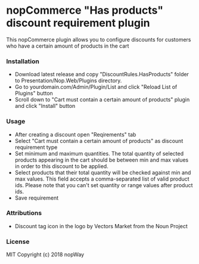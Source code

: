 # nopCommerce "Has products" discount requirement plugin
This nopCommerce plugin allows you to configure discounts for customers who have a certain amount of products in the cart

### Installation
* Download latest release and copy "DiscountRules.HasProducts" folder to Presentation/Nop.Web/Plugins directory.
* Go to yourdomain.com/Admin/Plugin/List and click "Reload List of Plugins" button
* Scroll down to "Cart must contain a certain amount of products" plugin and click "Install" button

### Usage
* After creating a discount open "Reqirements" tab
* Select "Cart must contain a certain amount of products" as discount requirement type
* Set minimum and maximum quantities. The total quantity of selected products appearing in the cart should be between min and max values in order to this discount to be applied.
* Select products that their total quantity will be checked against min and max values. This field accepts a comma-separated list of valid product ids. Please note that you can't set quantity or range values after product ids.
* Save requirement

### Attributions
* Discount tag icon in the logo by Vectors Market from the Noun Project

### License
MIT Copyright (c) 2018 nopWay